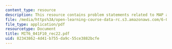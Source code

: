 ```yaml
---
content_type: resource
description: This resource contains problem statements related to MAP and LMS estimates.
file: /media/https%3A/open-learning-course-data-rc.s3.amazonaws.com/6-041-probabilistic-systems-analysis-and-applied-probability-fall-2010/823438624d41b755da9c55ce3882bcfe_MIT6_041F10_rec22.pdf
file_type: application/pdf
resourcetype: Document
title: MIT6_041F10_rec22.pdf
uid: 82343862-4d41-b755-da9c-55ce3882bcfe
---
```

